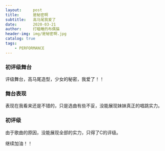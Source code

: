 ```yaml
---
layout:     post
title:      是秘密啊
subtitle:   高马尾我爱了
date:       2020-03-21
author:     打瞌睡的布偶猫
header-img: img/是秘密啊.jpg
catalog: true
tags:
    - PERFORMANCE
---
```


### 初评级舞台
评级舞台，高马尾造型，少女的秘密，我爱了！！

### 舞台表现
表现在我看来还是不错的，只是选曲有些不妥，没能展现妹妹真正的唱跳实力。

### 初评级
由于歌曲的原因，没能展现全部的实力，只得了C的评级。

继续加油！！